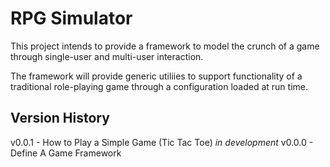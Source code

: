 # RPG Simulator

This project intends to provide a framework to model the crunch of a game through single-user and multi-user interaction. 

The framework will provide generic utiliies to support functionality of a traditional role-playing game through a configuration loaded at run time.


## Version History
v0.0.1 - How to Play a Simple Game (Tic Tac Toe) *in development*
v0.0.0 - Define A Game Framework

